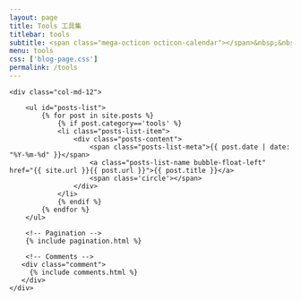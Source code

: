 ```yaml
---
layout: page
title: Tools 工具集
titlebar: tools
subtitle: <span class="mega-octicon octicon-calendar"></span>&nbsp;&nbsp;专题系列： &nbsp;&nbsp; <a href ="https://www.guojun49.github.io.com/arch.html"><font color="#1A0DAB">架构</font></a>&nbsp;&nbsp; <a href ="https://www.guojun49.github.io/life.html"><font color="#EB9439">故事</font></a>&nbsp;&nbsp; <a href ="https://www.guojun49.github.io/docker.html"><font color="#1E90FF">Docker</font></a>
menu: tools
css: ['blog-page.css']
permalink: /tools
---
```


<div class="row">

    <div class="col-md-12">

        <ul id="posts-list">
            {% for post in site.posts %}
                {% if post.category=='tools' %}
                <li class="posts-list-item">
                    <div class="posts-content">
                        <span class="posts-list-meta">{{ post.date | date: "%Y-%m-%d" }}</span>
                        <a class="posts-list-name bubble-float-left" href="{{ site.url }}{{ post.url }}">{{ post.title }}</a>
                        <span class='circle'></span>
                    </div>
                </li>
                {% endif %}
            {% endfor %}
        </ul> 

        <!-- Pagination -->
        {% include pagination.html %}

        <!-- Comments -->
       <div class="comment">
         {% include comments.html %}
       </div>
    </div>

</div>
<script>
    $(document).ready(function(){

        // Enable bootstrap tooltip
        $("body").tooltip({ selector: '[data-toggle=tooltip]' });

    });
</script>